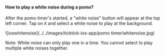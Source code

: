 #### How to play a white noise during a pomo?

After the pomo timer's started, a "white noise" button will appear at the top left corner. Tap on it and select a white noise to play at the background.

![ioswhitenoise](../../images/ticktick-ios-app/pomo timer/whitenoise.jpg)


Note: White noise can only play one in a time. You cannot select to play multiple white noises together.

